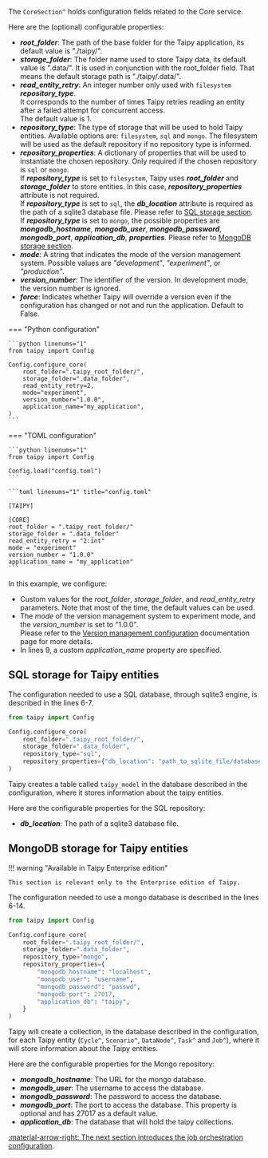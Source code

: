 The `CoreSection^` holds configuration fields related to the Core service.

Here are the (optional) configurable properties:

- _**root_folder**_: The path of the base folder for the Taipy application, its default value is "./taipy/".
- _**storage_folder**_: The folder name used to store Taipy data, its default value is ".data/". It is used in
  conjunction with the root_folder field. That means the default storage path is "./taipy/.data/".
- _**read_entity_retry**_: An integer number only used with `filesystem` _**repository_type**_. <br>
It corresponds to the number of times Taipy retries reading an entity after a failed attempt for concurrent access. <br>
The default value is 1.
- _**repository_type**_: The type of storage that will be used to hold Taipy entities. Available options are:
  `filesystem`, `sql` and `mongo`. The filesystem will be used as the default repository if no repository type is informed.
- _**repository_properties**_: A dictionary of properties that will be used to instantiate the chosen repository.
  Only required if the chosen repository is `sql` or `mongo`.</br>
  If _**repository_type**_ is set to `filesystem`, Taipy uses _**root_folder**_ and _**storage_folder**_ to store
  entities. In this case, _**repository_properties**_ attribute is not required.</br>
  If _**repository_type**_ is set to `sql`, the _**db_location**_ attribute is required as the path of a sqlite3
  database file. Please refer to [SQL storage section](core-config.md#sql-storage-for-taipy-entities).</br>
  If _**repository_type**_ is set to `mongo`, the possible properties are _**mongodb_hostname**_, _**mongodb_user**_,
  _**mongodb_password**_, _**mongodb_port**_, _**application_db**_, _**properties**_. Please refer to
  [MongoDB storage section](core-config.md#mongodb-storage-for-taipy-entities).
- _**mode**_: A string that indicates the mode of the version management system.
  Possible values are *"development"*, *"experiment"*, or *"production"*.
- _**version_number**_: The identifier of the version. In development mode, the version number is ignored.
- _**force**_: Indicates whether Taipy will override a version even if the configuration has changed
    or not and run the application. Default to False.

=== "Python configuration"

    ```python linenums="1"
    from taipy import Config

    Config.configure_core(
        root_folder=".taipy_root_folder/",
        storage_folder=".data_folder",
        read_entity_retry=2,
        mode="experiment",
        version_number="1.0.0",
        application_name="my_application",
    )
    ```

=== "TOML configuration"

    ```python linenums="1"
    from taipy import Config

    Config.load("config.toml")
    ```

    ```toml linenums="1" title="config.toml"

    [TAIPY]

    [CORE]
    root_folder = ".taipy_root_folder/"
    storage_folder = ".data_folder"
    read_entity_retry = "2:int"
    mode = "experiment"
    version_number = "1.0.0"
    application_name = "my_application"
    ```

In this example, we configure:

  - Custom values for the *root_folder*, *storage_folder*, and *read_entity_retry* parameters.
    Note that most of the time, the default values can be used.
  - The *mode* of the version management system to experiment mode, and the *version_number* is set to "1.0.0".</br>
    Please refer to the [Version management configuration](./manuals/core/versioning/configuration.md)
    documentation page for more details.
  - In lines 9, a custom *application_name* property are specified.

## SQL storage for Taipy entities

The configuration needed to use a SQL database, through sqlite3 engine, is described in the lines 6-7.

```python linenums="1"
from taipy import Config

Config.configure_core(
    root_folder=".taipy_root_folder/",
    storage_folder=".data_folder",
    repository_type="sql",
    repository_properties={"db_location": "path_to_sqlite_file/database.db"},
)
```
Taipy creates a table called `taipy_model` in the database described in the configuration, where it stores
information about the taipy entities.


Here are the configurable properties for the SQL repository:
  - _**db_location**_: The path of a sqlite3 database file.

## MongoDB storage for Taipy entities

!!! warning "Available in Taipy Enterprise edition"

    This section is relevant only to the Enterprise edition of Taipy.

The configuration needed to use a mongo database is described in the lines 6-14.

```python linenums="1"
from taipy import Config

Config.configure_core(
    root_folder=".taipy_root_folder/",
    storage_folder=".data_folder",
    repository_type="mongo",
    repository_properties={
        "mongodb_hostname": "localhost",
        "mongodb_user": "username",
        "mongodb_password": "passwd",
        "mongodb_port": 27017,
        "application_db": "taipy",
    }
)
```

Taipy will create a collection, in the database described in the configuration, for each Taipy entity (`Cycle^`,
`Scenario^`, `DataNode^`, `Task^` and `Job^`), where it will store information about the Taipy 
entities.

Here are the configurable properties for the Mongo repository:

  - _**mongodb_hostname**_: The URL for the mongo database.
  - _**mongodb_user**_: The username to access the database.
  - _**mongodb_password**_: The password to access the database.
  - _**mongodb_port**_: The port to access the database. This property is optional and has 27017 as a default value.
  - _**application_db**_: The database that will hold the taipy collections.

[:material-arrow-right: The next section introduces the job orchestration configuration](job-config.md).
